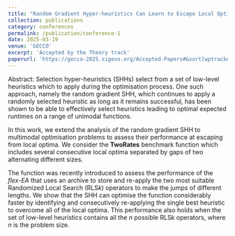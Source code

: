 ```yaml
---
title: "Random Gradient Hyper-heuristics Can Learn to Escape Local Optima in Multimodal Optimisation"
collection: publications
category: conferences
permalink: /publication/conference-1
date: 2025-03-19
venue: 'GECCO'
excerpt: 'Accepted by the Theory track'
paperurl: 'https://gecco-2025.sigevo.org/Accepted-Papers#&sort[wptrackerlist23-1]=0-1'
---
```


Abstract: Selection hyper-heuristics (SHHs) select from a set of low-level heuristics which to apply during the optimisation process. One such approach, namely the random gradient SHH, which continues to apply a randomly selected heuristic as long as it remains successful, has been shown to be able to effectively select heuristics leading to optimal expected runtimes on a range of unimodal functions.

In this work, we extend the analysis of the  random gradient SHH to multimodal optimisation problems to assess their performance at escaping from local optima. 
We consider the **TwoRates** benchmark function which includes several consecutive local optima separated by gaps of two alternating different sizes. 

The function was recently introduced to assess the performance of the *flex-EA* that uses an archive to store and re-apply the two most suitable Randomized Local Search (RLS*k*) operators to make the jumps of different lengths.
We show that the SHH can optimise the function considerably faster by identifying and consecutively re-applying  the single  best heuristic to overcome all of the local optima. 
This performance also holds when the set of low-level heuristics contains all the $n$ possible RLS*k* operators, where *n* is the problem size.